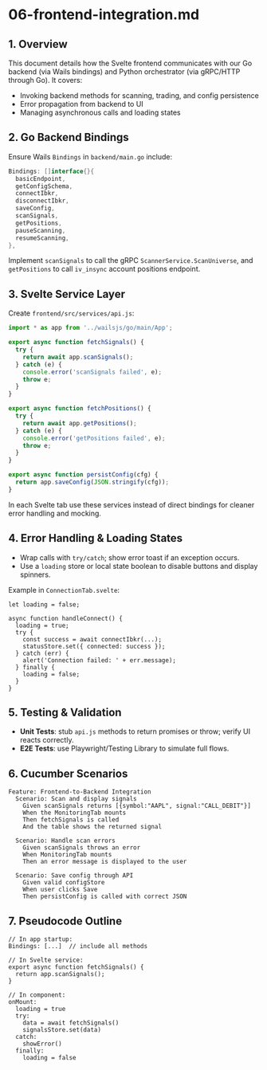 # 06-frontend-integration.md

## 1. Overview

This document details how the Svelte frontend communicates with our Go backend (via Wails bindings) and Python orchestrator (via gRPC/HTTP through Go).  It covers:

* Invoking backend methods for scanning, trading, and config persistence
* Error propagation from backend to UI
* Managing asynchronous calls and loading states

## 2. Go Backend Bindings

Ensure Wails `Bindings` in `backend/main.go` include:

```go
Bindings: []interface{}{
  basicEndpoint,
  getConfigSchema,
  connectIbkr,
  disconnectIbkr,
  saveConfig,
  scanSignals,
  getPositions,
  pauseScanning,
  resumeScanning,
},
```

Implement `scanSignals` to call the gRPC `ScannerService.ScanUniverse`, and `getPositions` to call `iv_insync` account positions endpoint.

## 3. Svelte Service Layer

Create `frontend/src/services/api.js`:

```js
import * as app from '../wailsjs/go/main/App';

export async function fetchSignals() {
  try {
    return await app.scanSignals();
  } catch (e) {
    console.error('scanSignals failed', e);
    throw e;
  }
}

export async function fetchPositions() {
  try {
    return await app.getPositions();
  } catch (e) {
    console.error('getPositions failed', e);
    throw e;
  }
}

export async function persistConfig(cfg) {
  return app.saveConfig(JSON.stringify(cfg));
}
```

In each Svelte tab use these services instead of direct bindings for cleaner error handling and mocking.

## 4. Error Handling & Loading States

* Wrap calls with `try/catch`; show error toast if an exception occurs.
* Use a `loading` store or local state boolean to disable buttons and display spinners.

Example in `ConnectionTab.svelte`:

```svelte
let loading = false;

async function handleConnect() {
  loading = true;
  try {
    const success = await connectIbkr(...);
    statusStore.set({ connected: success });
  } catch (err) {
    alert('Connection failed: ' + err.message);
  } finally {
    loading = false;
  }
}
```

## 5. Testing & Validation

* **Unit Tests**: stub `api.js` methods to return promises or throw; verify UI reacts correctly.
* **E2E Tests**: use Playwright/Testing Library to simulate full flows.

## 6. Cucumber Scenarios

```gherkin
Feature: Frontend-to-Backend Integration
  Scenario: Scan and display signals
    Given scanSignals returns [{symbol:"AAPL", signal:"CALL_DEBIT"}]
    When the MonitoringTab mounts
    Then fetchSignals is called
    And the table shows the returned signal

  Scenario: Handle scan errors
    Given scanSignals throws an error
    When MonitoringTab mounts
    Then an error message is displayed to the user

  Scenario: Save config through API
    Given valid configStore
    When user clicks Save
    Then persistConfig is called with correct JSON
```

## 7. Pseudocode Outline

```text
// In app startup:
Bindings: [...]  // include all methods

// In Svelte service:
export async function fetchSignals() {
  return app.scanSignals();
}

// In component:
onMount:
  loading = true
  try:
    data = await fetchSignals()
    signalsStore.set(data)
  catch:
    showError()
  finally:
    loading = false
```

